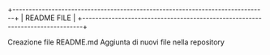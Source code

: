 +------------------------------------------------------------------------------+
|				    README FILE				       |
+------------------------------------------------------------------------------+


Creazione file README.md
Aggiunta di nuovi file nella repository
